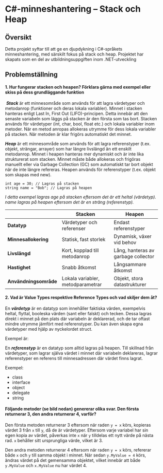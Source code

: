 # C#-minneshantering – Stack och Heap

## Översikt
Detta projekt syftar till att ge en djupdykning i C#-språkets minneshantering, med särskilt fokus på stack och heap. Projektet har skapats som en del av utbildningsuppgiften inom .NET-utveckling

## Problemställning

####  1. Hur fungerar stacken och heapen? Förklara gärna med exempel eller skiss på dess grundläggande funktion

 ***Stack***  är ett minnesområde som används för att lagra värdetyper och metodanrop (funktioner och deras lokala variabler).
Minnet i stacken hanteras enligt Last In, First Out (LIFO)-principen. Detta innebär att den senaste variabeln som läggs på stacken är den första som tas bort.
Stacken används för värdetyper (int, char, bool, float etc.) och lokala variabler inom metoder.
När en metod anropas allokeras utrymme för dess lokala variabler på stacken. När metoden är klar frigörs automatiskt det minnet.

***Heap*** är ett minnesområde som används för att lagra referenstyper (t.ex. objekt, strängar, arrayer) som har längre livslängd än ett enskilt metodanrop.
Minnet i heapen hanteras mer dynamiskt och är inte lika strukturerat som stacken. Minnet måste både allokeras och frigöras manuellt eller via Garbage Collection (GC) som automatiskt tar bort objekt när de inte längre refereras.
Heapen används för referenstyper (t.ex. objekt som skapas med new).

```
int age = 30; // Lagras på stacken
string name = "Bob"; // Lagras på heapen
```

*I detta exempel lagras age på stacken eftersom det är ett heltal (värdetyp). name lagras på heapen eftersom det är en sträng (referenstyp).*

|  | Stacken | Heapen |
|---|---|---|
| **Datatyp** | Värdetyper och referenser | Endast referenstyper |
| **Minnesallokering** | Statisk, fast storlek | Dynamisk, växer vid behov |
| **Livslängd** | Kort, kopplad till metodanrop | Lång, hanteras av garbage collector |
| **Hastighet** | Snabb åtkomst | Långsammare åtkomst |
| **Användningsområde** | Lokala variabler, metodparametrar | Objekt, stora datastrukturer |

#### 2. Vad är Value Types respektive Reference Types och vad skiljer dem åt?

En ***värdetyp*** är en datatyp som innehåller faktiska värden, exempelvis heltal, flyttal, booleska värden (sant eller falskt) och tecken. Dessa lagras direkt i minnet på den plats där variabeln är deklarerad, och de tar oftast mindre utrymme jämfört med referenstyper. Du kan även skapa egna värdetyper med hjälp av nyckelordet struct.

Exempel är:



En ***referenstyp*** är en datatyp som alltid lagras på heapen. Till skillnad från värdetyper, som lagrar själva värdet i minnet där variabeln deklareras, lagrar referenstyper en referens till minnesadressen där värdet finns lagrat.

Exempel:

- class
- interface
- object
- delegate
- string

#### Följande metoder (se bild nedan) genererar olika svar. Den första returnerar 3, den andra returnerar 4, varför?
Den första metoden returnerar 3 eftersom när raden `y = x` körs, kopieras värdet 3 från `x` till `y`, då de är värdetyper. Eftersom varje variabel har sin egen kopia av värdet, påverkas inte `x` när `y` tilldelas ett nytt värde på nästa rad. `x` behåller sitt ursprungliga värde, vilket är 3.

Den andra metoden returnerar 4 eftersom när raden `y = x` körs, refererar både `x` och `y` till samma objekt i minnet. När sedan `y.MyValue = 4` körs, ändras värdet på det gemensamma objektet, vilket innebär att både `y.MyValue` och `x.MyValue` nu har värdet 4.